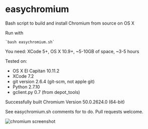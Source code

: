 # easychromium
Bash script to build and install Chromium from source on OS X

Run with 

    `bash easychromium.sh`

You need: XCode 5+, OS X 10.9+, ~5-10GB of space, ~3-5 hours

Tested on:  
* OS X El Capitan 10.11.2  
* XCode 7.2  
* git version 2.6.4 (git-scm, not apple git)  
* Python 2.7.10  
* gclient.py 0.7 (from depot_tools)  

Successfully built Chromium Version 50.0.2624.0 (64-bit)

See easychromium.sh comments for to do. Pull requests welcome.

![chromium screenshot](https://raw.githubusercontent.com/the-bobo/easychromium/master/Chromium%20Screenshot.jpg)
